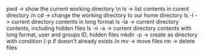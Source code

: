 pwd -> show the current working directory \n
ls -> list contents in curent directory /n
cd -> change the working directory to our home directory
ls -l -> current directory contents in long format
ls -la -> current directory contents, including hidden files
ls -n -a -> current directory contents with long format, user and groups ID, hidden files
mkdir -p -> create as directory with condition (-p if doesn't already exists /n
mv -> move files
rm -> delete files
